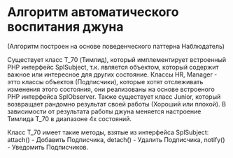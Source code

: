 # Алгоритм автоматического воспитания джуна
(Алгоритм построен на основе поведенческого паттерна Наблюдатель)

Существует класс T_70 (Тимлид), который имплементирует встроенный PHP интерфейс SplSubject, т.к. является объектом, который содержит важное или интересное для других состояние. Классы HR, Manager - этто классы объектов (Подписчики), которые хотят отслеживать изменения этого состояния, они реализованы на основе встроеного PHP интерфейса SplObserver. Также существует класс Junior, который возвращает рандомно результат своей работы (Хороший или плохой). В зависимости от результата работы джуна меняется настроение Тимлида Т_70 в диапазоне 4х состояний. 

Класс Т_70 имеет такие методы, взятые из интерфейса SplSubject:
attach() - Добавить Подписчика,
detach() - Удалить Подписчика,
notify() - Уведомить Подписчиков.